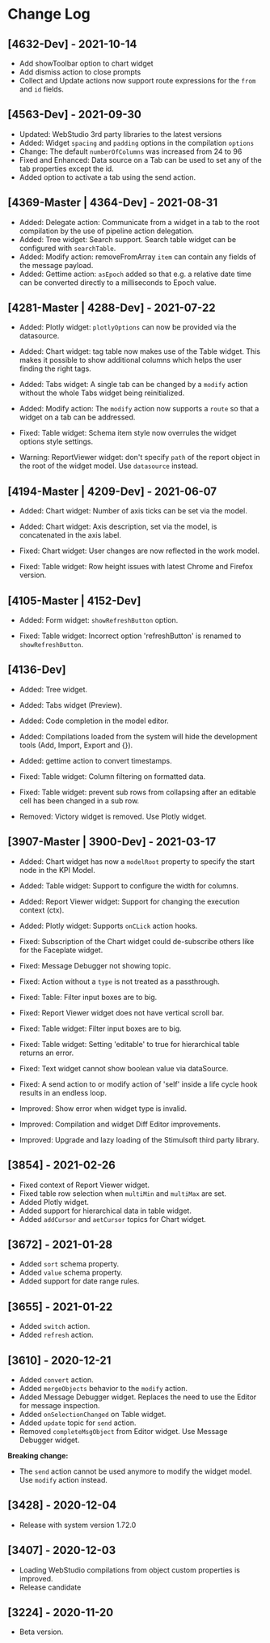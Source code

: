 # Change Log

## [4632-Dev] - 2021-10-14
- Add showToolbar option to chart widget
- Add dismiss action to close prompts 
- Collect and Update actions now support route expressions for the `from` and `id` fields.
## [4563-Dev] - 2021-09-30
- Updated: WebStudio 3rd party libraries to the latest versions
- Added: Widget `spacing` and `padding` options in the compilation `options`
- Change: The default `numberOfColumns` was increased from 24 to 96
- Fixed and Enhanced: Data source on a Tab can be used to set any of the tab properties except the id.
- Added option to activate a tab using the send action.  
## [4369-Master | 4364-Dev] - 2021-08-31

- Added: Delegate action: Communicate from a widget in a tab to the root compilation by the use of pipeline action delegation.
- Added: Tree widget: Search support. Search table widget can be configured with `searchTable`.
- Added: Modify action: removeFromArray `item` can contain any fields of the message payload.
- Added: Gettime action: `asEpoch` added so that e.g. a relative date time can be converted directly to a milliseconds to Epoch value.

## [4281-Master | 4288-Dev] - 2021-07-22

- Added: Plotly widget: `plotlyOptions` can now be provided via the datasource.
- Added: Chart widget: tag table now makes use of the Table widget. This makes it possible to show additional columns which helps the user finding the right tags.
- Added: Tabs widget: A single tab can be changed by a `modify` action without the whole Tabs widget being reinitialized.
- Added: Modify action: The `modify` action now supports a `route` so that a widget on a tab can be addressed.

- Fixed: Table widget: Schema item style now overrules the widget options style settings.

- Warning: ReportViewer widget: don't specify `path` of the report object in the root of the widget model. Use `datasource` instead.

## [4194-Master | 4209-Dev] - 2021-06-07

- Added: Chart widget: Number of axis ticks can be set via the model.
- Added: Chart widget: Axis description, set via the model, is concatenated in the axis label.

- Fixed: Chart widget: User changes are now reflected in the work model.
- Fixed: Table widget: Row height issues with latest Chrome and Firefox version.

## [4105-Master | 4152-Dev]

- Added: Form widget: `showRefreshButton` option.

- Fixed: Table widget: Incorrect option 'refreshButton' is renamed to `showRefreshButton`.

## [4136-Dev]

- Added: Tree widget.
- Added: Tabs widget (Preview).
- Added: Code completion in the model editor.
- Added: Compilations loaded from the system will hide the development tools (Add, Import, Export and {}).
- Added: gettime action to convert timestamps.
  
- Fixed: Table widget: Column filtering on formatted data.
- Fixed: Table widget: prevent sub rows from collapsing after an editable cell has been changed in a sub row.

- Removed: Victory widget is removed. Use Plotly widget.

## [3907-Master | 3900-Dev] - 2021-03-17

- Added: Chart widget has now a `modelRoot` property to specify the start node in the KPI Model.
- Added: Table widget: Support to configure the width for columns.
- Added: Report Viewer widget: Support for changing the execution context (ctx).
- Added: Plotly widget: Supports `onCLick` action hooks.

- Fixed: Subscription of the Chart widget could de-subscribe others like for the Faceplate widget.
- Fixed: Message Debugger not showing topic.
- Fixed: Action without a `type` is not treated as a passthrough.
- Fixed: Table: Filter input boxes are to big.
- Fixed: Report Viewer widget does not have vertical scroll bar.
- Fixed: Table widget: Filter input boxes are to big.
- Fixed: Table widget: Setting 'editable' to true for hierarchical table returns an error.
- Fixed: Text widget cannot show boolean value via dataSource.
- Fixed: A send action to or modify action of 'self' inside a life cycle hook results in an endless loop.

- Improved: Show error when widget type is invalid.
- Improved: Compilation and widget Diff Editor improvements.
- Improved: Upgrade and lazy loading of the Stimulsoft third party library.

## [3854] - 2021-02-26

- Fixed context of Report Viewer widget.
- Fixed table row selection when `multiMin` and `multiMax` are set.
- Added Plotly widget.
- Added support for hierarchical data in table widget.
- Added `addCursor` and `aetCursor` topics for Chart widget.

## [3672] - 2021-01-28

- Added `sort` schema property.
- Added `value` schema property.
- Added support for date range rules.

## [3655] - 2021-01-22

- Added `switch` action.
- Added `refresh` action.

## [3610] - 2020-12-21

- Added `convert` action.
- Added `mergeObjects` behavior to the `modify` action.
- Added Message Debugger widget. Replaces the need to use the Editor for message inspection.
- Added `onSelectionChanged` on Table widget.
- Added `update` topic for `send` action.
- Removed `completeMsgObject` from Editor widget. Use Message Debugger widget.

**Breaking change:**

- The `send` action cannot be used anymore to modify the widget model. Use `modify` action instead.

## [3428] - 2020-12-04

- Release with system version 1.72.0

## [3407] - 2020-12-03

- Loading WebStudio compilations from object custom properties is improved.
- Release candidate

## [3224] - 2020-11-20

- Beta version.
